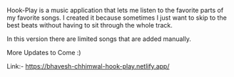 Hook-Play is a music application that lets me listen to the favorite parts of my favorite songs. I created it because sometimes I just want to skip to the best beats without having to sit through the whole track.

In this version there are limited songs that are added manually.

More Updates to Come :)

Link:- https://bhavesh-chhimwal-hook-play.netlify.app/
